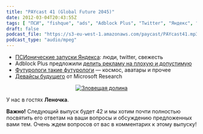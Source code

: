 ```yaml
---
title: "PAYcast 41 (Global Future 2045)"
date: 2012-03-04T20:43:55Z
tags: [ "ПСИ", "fishque", "ads", "Adblock Plus", "Twitter", "Яндекс", "Microsoft Research", "yandex", "ad.block", "topsy", "PAYcast", "gf2045" ]
draft: false
podcast_file: "https://s3-eu-west-1.amazonaws.com/paycast/PAYcast41.mp3"
podcast_type: "audio/mpeg"
---
```

<ul>
<li><a href="http://company.yandex.ru/press_releases/2012/0221/index.xml" target="_blank">ПСИонические запуски Яндекса</a>: люди, twitter, свежесть</li>
<li>Adblock Plus предложили <a href="http://adblockplus.org/en/acceptable-ads" target="_blank">делить рекламу на плохую и допустимую</a></li>
<li><a href="http://gf2045.ru" target="_blank">Футурологи такие футурологи</a> &#8212; космос, аватары и прочее</li>
<li><a href="http://habrahabr.ru/blogs/microsoft/138998/" target="_blank">Девайсы будущего</a> от Microsoft Research</li>
</ul>
<p><center><a href="http://ru.wikipedia.org/wiki/%C7%EB%EE%E2%E5%F9%E0%FF_%E4%EE%EB%E8%ED%E0" target="_blank"><img src="http://paycast.ru/posts_images/PAYcast41_valley.png" title="Зловещая долина" alt="Зловещая долина"/></a></center></p>
<p>У нас в гостях <strong>Леночка</strong>.</p>
<p><strong>Важно!</strong> Следующий выпуск будет 42 и мы хотим почти полностью посвятить его ответам на ваши вопросы и обсуждению предложенных вами тем. Очень ждем вопросов от вас в комментарих к этому выпуску!</p>

     